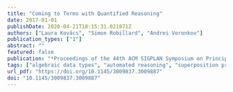 ```yaml
---
title: "Coming to Terms with Quantified Reasoning"
date: 2017-01-01
publishDate: 2020-04-21T18:15:31.021871Z
authors: ["Laura Kovács", "Simon Robillard", "Andrei Voronkov"]
publication_types: ["1"]
abstract: ""
featured: false
publication: "*Proceedings of the 44th ACM SIGPLAN Symposium on Principles of Programming Languages*"
tags: ["algebraic data types", "automated reasoning", "superposition proving", "Program analysis and verification", "first-order theorem proving"]
url_pdf: "https://doi.org/10.1145/3009837.3009887"
doi: "10.1145/3009837.3009887"
---
```



